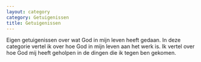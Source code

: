 ```yaml
---
layout: category
category: Getuigenissen
title: Getuigenissen
---
```


Eigen getuigenissen over wat God in mijn leven heeft gedaan.
In deze categorie vertel ik over hoe God in mijn leven aan het werk is.
Ik vertel over hoe God mij heeft geholpen in de dingen die ik tegen ben gekomen.